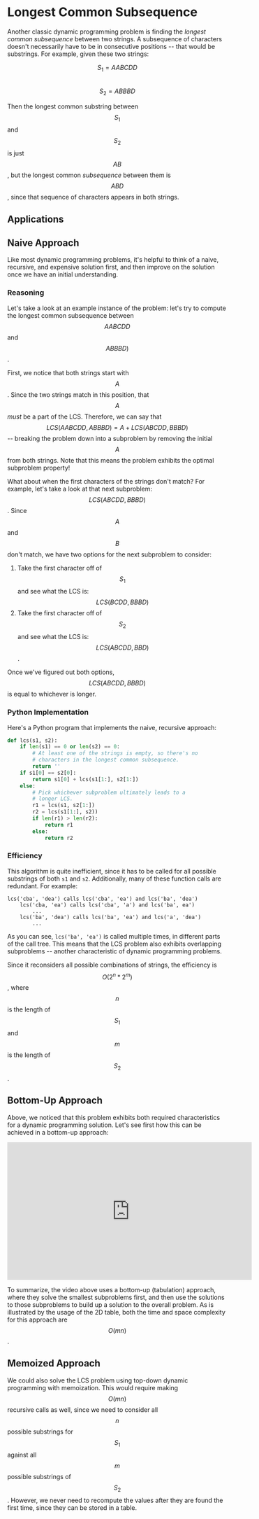 # Longest Common Subsequence

Another classic dynamic programming problem is finding the *longest common subsequence* between two strings. A subsequence of characters doesn't necessarily have to be in consecutive positions -- that would be substrings. For example, given these two strings:

$$S_1 = AABCDD$$
<br>
$$S_2 = ABBBD$$

Then the longest common substring between $$S_1$$ and $$S_2$$ is just $$AB$$, but the longest common *subsequence* between them is $$ABD$$, since that sequence of characters appears in both strings.

## Applications

## Naive Approach

Like most dynamic programming problems, it's helpful to think of a naive, recursive, and expensive solution first, and then improve on the solution once we have an initial understanding.

### Reasoning

Let's take a look at an example instance of the problem: let's try to compute the longest common subsequence between $$AABCDD$$ and $$ABBBD)$$.

First, we notice that both strings start with $$A$$. Since the two strings match in this position, that $$A$$ *must* be a part of the LCS. Therefore, we can say that $$LCS(AABCDD, ABBBD) = A + LCS(ABCDD, BBBD)$$ -- breaking the problem down into a subproblem by removing the initial $$A$$ from both strings. Note that this means the problem exhibits the optimal subproblem property!

What about when the first characters of the strings don't match? For example, let's take a look at that next subproblem: $$LCS(ABCDD, BBBD)$$. Since $$A$$ and $$B$$ don't match, we have two options for the next subproblem to consider:

1. Take the first character off of $$S_1$$ and see what the LCS is: $$LCS(BCDD, BBBD)$$
2. Take the first character off of $$S_2$$ and see what the LCS is: $$LCS(ABCDD, BBD)$$.

Once we've figured out both options, $$LCS(ABCDD, BBBD)$$ is equal to whichever is longer.

### Python Implementation

Here's a Python program that implements the naive, recursive approach:

```python
def lcs(s1, s2):
    if len(s1) == 0 or len(s2) == 0:
        # At least one of the strings is empty, so there's no
        # characters in the longest common subsequence.
        return ''
    if s1[0] == s2[0]:
        return s1[0] + lcs(s1[1:], s2[1:])
    else:
        # Pick whichever subproblem ultimately leads to a
        # longer LCS.
        r1 = lcs(s1, s2[1:])
        r2 = lcs(s1[1:], s2))
        if len(r1) > len(r2):
            return r1
        else:
            return r2
```

### Efficiency

This algorithm is quite inefficient, since it has to be called for all possible substrings of both `s1` and `s2`. Additionally, many of these function calls are redundant. For example:

```
lcs('cba', 'dea') calls lcs('cba', 'ea') and lcs('ba', 'dea')
    lcs('cba, 'ea') calls lcs('cba', 'a') and lcs('ba', ea')
        ...
    lcs('ba', 'dea') calls lcs('ba', 'ea') and lcs('a', 'dea')
        ...
```

As you can see, `lcs('ba', 'ea')` is called multiple times, in different parts of the call tree. This means that the LCS problem also exhibits overlapping subproblems -- another characteristic of dynamic programming problems.

Since it reconsiders all possible combinations of strings, the efficiency is $$O(2^n * 2^m)$$, where $$n$$ is the length of $$S_1$$ and $$m$$ is the length of $$S_2$$.

## Bottom-Up Approach

Above, we noticed that this problem exhibits both required characteristics for a dynamic programming solution. Let's see first how this can be achieved in a bottom-up approach:

<center>
<iframe width="560" height="315" src="https://www.youtube.com/embed/Ua0GhsJSlWM?si=NUNSTqryBgLRI1Bw" title="YouTube video player" frameborder="0" allow="accelerometer; autoplay; clipboard-write; encrypted-media; gyroscope; picture-in-picture; web-share" referrerpolicy="strict-origin-when-cross-origin" allowfullscreen></iframe>
</center>

To summarize, the video above uses a bottom-up (tabulation) approach, where they solve the smallest subproblems first, and then use the solutions to those subproblems to build up a solution to the overall problem. As is illustrated by the usage of the 2D table, both the time and space complexity for this approach are $$O(mn)$$.

## Memoized Approach

We could also solve the LCS problem using top-down dynamic programming with memoization. This would require making $$O(mn)$$ recursive calls as well, since we need to consider all $$n$$ possible substrings for $$S_1$$ against all $$m$$ possible substrings of $$S_2$$. However, we never need to recompute the values after they are found the first time, since they can be stored in a table.
